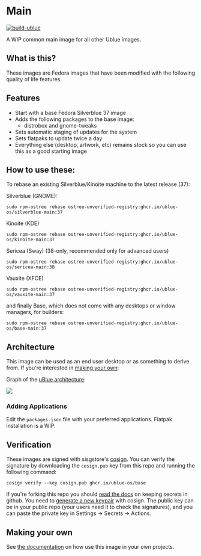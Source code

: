 # Main

[![build-ublue](https://github.com/ublue-os/main/actions/workflows/build.yml/badge.svg)](https://github.com/ublue-os/main/actions/workflows/build.yml)

A WIP common main image for all other Ublue images.

## What is this?

These images are Fedora images that have been modified with the following quality of life features: 

## Features

- Start with a base Fedora Silverblue 37 image
- Adds the following packages to the base image:
  - distrobox and gnome-tweaks
- Sets automatic staging of updates for the system
- Sets flatpaks to update twice a day
- Everything else (desktop, artwork, etc) remains stock so you can use this as a good starting image

## How to use these:

To rebase an existing Silverblue/Kinoite machine to the latest release (37): 

Silverblue (GNOME):

    sudo rpm-ostree rebase ostree-unverified-registry:ghcr.io/ublue-os/silverblue-main:37

Kinoite (KDE)

    sudo rpm-ostree rebase ostree-unverified-registry:ghcr.io/ublue-os/kinoite-main:37
    
Sericea (Sway) (38-only, recommended only for advanced users)

    sudo rpm-ostree rebase ostree-unverified-registry:ghcr.io/ublue-os/sericea-main:38

Vauxite (XFCE) 
    
    sudo rpm-ostree rebase ostree-unverified-registry:ghcr.io/ublue-os/vauxite-main:37

and finally Base, which does not come with any desktops or window managers, for builders:

    sudo rpm-ostree rebase ostree-unverified-registry:ghcr.io/ublue-os/base-main:37

## Architecture

This image can be used as an end user desktop or as something to derive from.
If you're interested in [making your own](https://ublue.it/making-your-own/):

Graph of the [uBlue architecture](https://ublue.it/architecture/):

![](https://ublue.it/ublue-architecture-graph.png)

### Adding Applications

Edit the `packages.json` file with your preferred applications.
Flatpak installation is a WIP.

## Verification

These images are signed with sisgstore's [cosign](https://docs.sigstore.dev/cosign/overview/). You can verify the signature by downloading the `cosign.pub` key from this repo and running the following command:

    cosign verify --key cosign.pub ghcr.io/ublue-os/base

If you're forking this repo you should [read the docs](https://docs.github.com/en/actions/security-guides/encrypted-secrets) on keeping secrets in github. You need to [generate a new keypair](https://docs.sigstore.dev/cosign/overview/) with cosign. The public key can be in your public repo (your users need it to check the signatures), and you can paste the private key in Settings -> Secrets -> Actions.

## Making your own

See [the documentation](https://ublue.it/making-your-own/) on how use this image in your own projects.

